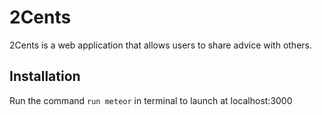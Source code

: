 # 2Cents

2Cents is a web application that allows users to share advice with others.

## Installation

Run the command `run meteor` in terminal to launch at localhost:3000
